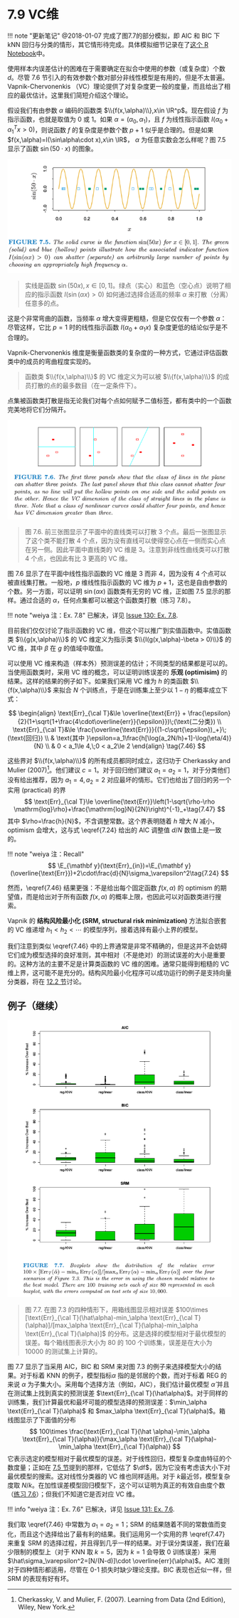 # 7.9 VC维

!!! note "更新笔记"
    @2018-01-07 完成了图7.7的部分模拟，即 AIC 和 BIC 下 kNN 回归与分类的情形，其它情形待完成。具体模拟细节记录在了[这个 R Notebook](http://rmd.hohoweiya.xyz/sim7_7.html)中。

使用样本内误差估计的困难在于需要确定在拟合中使用的参数（或复杂度）个数 $d$。尽管 7.6 节引入的有效参数个数对部分非线性模型是有用的，但是不太普遍。Vapnik-Chervonenkis （VC）理论提供了对复杂度更一般的度量，而且给出了相应的最优估计。这里我们简短介绍这个理论。

假设我们有由参数 $\alpha$ 编码的函数类 $\\{f(x,\alpha)\\},x\in \IR^p$。现在假设 $f$ 为指示函数，也就是取值为 0 或 1。如果 $\alpha=(\alpha_0,\alpha_1)$，且 $f$ 为线性指示函数 $I(\alpha_0+\alpha_1^Tx>0)$，则说函数 $f$ 的复杂度是参数个数 $p+1$ 似乎是合理的。但是如果 $f(x,\alpha)=I(\sin\alpha\cdot x),x\in \IR$， $\alpha$ 为任意实数会怎么样呢？图 7.5 显示了函数 $\sin(50\cdot x)$ 的图象。

![](../img/07/fig7.5.png)

> 实线是函数 $\sin(50x),x\in [0,1]$。绿点（实心）和蓝色（空心点）说明了相应的指示函数 $I(\sin(\alpha x)>0)$ 如何通过选择合适高的频率 $\alpha$ 来打散（分离）任意多的点。

这是个非常弯曲的函数，当频率 $\alpha$ 增大变得更粗糙，但是它仅仅有一个参数 $\alpha$：尽管这样，它比 $p=1$ 时的线性指示函数 $I(\alpha_0+\alpha_1x)$ 复杂度更低的结论似乎是不合理的。

Vapnik-Chervonenkis 维度是衡量函数类的复杂度的一种方式，它通过评估函数类中的成员的弯曲程度实现的。

> 函数类 $\\{f(x,\alpha)\\}$ 的 VC 维定义为可以被 $\\{f(x,\alpha)\\}$ 的成员打散的点的最多数目（在一定条件下）。

点集被函数类打散是指无论我们对每个点如何赋予二值标签，都有类中的一个函数完美地将它们分隔开。

![](../img/07/fig7.6.png)

> 图 7.6. 前三张图显示了平面中的直线类可以打散 3 个点。最后一张图显示了这个类不能打散 4 个点，因为没有直线可以使得空心点在一侧而实心点在另一侧。因此平面中直线类的 VC 维是 3。注意到非线性曲线类可以打散 4 个点，也因此有比 3 更高的 VC 维。

图 7.6 显示了在平面中线性指示函数的 VC 维是 3 而非 4，因为没有 4 个点可以被直线集打散。一般地，$p$ 维线性指示函数的 VC 维为 $p+1$，这也是自由参数的个数。另一方面，可以证明 $\sin(\alpha x)$ 函数类有无穷的 VC 维，正如图 7.5 显示的那样。通过合适的 $\alpha$，任何点集都可以被这个函数类打散（练习 7.8）。

!!! note "weiya 注：Ex. 7.8"
    已解决，详见 [Issue 130: Ex. 7.8](https://github.com/szcf-weiya/ESL-CN/issues/130).

目前我们仅仅讨论了指示函数的 VC 维，但这个可以推广到实值函数中。实值函数类 $\\{g(x,\alpha)\\}$ 的 VC 维定义为指示类 $\\{I(g(x,\alpha)-\beta > 0)\\}$ 的 VC 维，其中 $\beta$ 在 $g$ 的值域中取值。

可以使用 VC 维来构造（样本外）预测误差的估计；不同类型的结果都是可以的。当使用函数类时，采用 VC 维的概念，可以证明训练误差的 **乐观 (optimisim)** 的结果。这样的结果的例子如下。如果我们采用 VC 维为 $h$ 的类函数 $\\{f(x,\alpha)\\}$ 来拟合 $N$ 个训练点，于是在训练集上至少以 $1-\eta$ 的概率成立下式：

$$
\begin{align}
\text{Err}_{\cal T}&\le \overline{\text{Err}} + \frac{\epsilon}{2}(1+\sqrt{1+\frac{4\cdot\overline{err}}{\epsilon}})\;(\text{二分类}) \\
\text{Err}_{\cal T}&\le \frac{\overline{\text{Err}}}{(1-c\sqrt{\epsilon})_+}\; (\text{回归}) \\
& \text{其中 }\epsilon=a_1\frac{h[\log(a_2N/h)+1]-\log(\eta/4)}{N} \\
& 0 < a_1\le 4,\;0 < a_2\le 2 
\end{align}
\tag{7.46} 
$$

这些界对 $\\{f(x,\alpha)\\}$ 的所有成员都同时成立，这归功于 Cherkassky and Mulier (2007)[^1]。他们建议 $c=1$。对于回归他们建议 $a_1=a_2=1$，对于分类他们没有给出推荐，因为 $a_1=4,a_2=2$ 对应最坏的情形。它们也给出了回归的另一个实用 (practical) 的界
$$
\text{Err}_{\cal T}\le \overline{\text{Err}}\left(1-\sqrt{\rho-\rho \mathrm{log}\rho}+\frac{\mathrm{log}N}{2N}\right)^{-1}_+\tag{7.47} 
$$
其中 $\rho=\frac{h}{N}$，不含调整常数。这个界表明随着 $h$ 增大 $N$ 减小，optimism 会增大，这与式 \eqref{7.24} 给出的 AIC 调整值 $d/N$ 数值上是一致的。

!!! note "weiya 注：Recall"
    $$
    \E_{\mathbf y}(\text{Err}_{in})=\E_{\mathbf y}(\overline{\text{Err}})+2\cdot\frac{d}{N}\sigma_\varepsilon^2\tag{7.24} 
    $$

然而，\eqref{7.46} 结果更强：不是给出每个固定函数 $f(x,\alpha)$ 的 optimism 的期望值，而是给出对于所有函数 $f(x,\alpha)$ 的概率上限，也因此可以对函数类进行搜索。

Vapnik 的 **结构风险最小化 (SRM, structural risk minimization)** 方法拟合嵌套的 VC 维递增 $h_1 < h_2 < \cdots$ 的模型序列，接着选择有最小上界的模型。

我们注意到类似 \eqref{7.46} 中的上界通常是非常不精确的，但是这并不会妨碍它们成为模型选择的良好准则，其中相对（不是绝对）的测试误差的大小是重要的。这种方法的主要不足是计算类函数的 VC 维的困难。通常只能得到粗糙的 VC 维上界，这可能不是充分的。结构风险最小化程序可以成功运行的例子是支持向量分类器，将在 [12.2 节](../12-Support-Vector-Machines-and-Flexible-Discriminants/12.2-The-Support-Vector-Classifier/index.html)讨论。

## 例子（继续）

![](../img/07/fig7.7.png)

> 图 7.7. 在图 7.3 的四种情形下，用箱线图显示相对误差 $100\times [\text{Err}_{\cal T}(\hat\alpha)-min_\alpha \text{Err}_{\cal T}(\alpha)]/[max_\alpha \text{Err}_{\cal T}(\alpha)-min_\alpha \text{Err}_{\cal T}(\alpha)]$ 的分布。这是选择的模型相对于最优模型的误差。每个箱线图表示大小为 80 的 100 个训练集，误差是在大小为 10000 的测试集上计算的。

图 7.7 显示了当采用 AIC，BIC 和 SRM 来对图 7.3 的例子来选择模型大小的结果。对于标着 KNN 的例子，模型指标$\alpha$ 指的是邻居的个数，而对于标着 REG 的来说 $\alpha$ 为子集大小。采用每个选择方法（例如，AIC），我们估计最优模型 $\hat \alpha$ 并且在测试集上找到真实的预测误差 $\text{Err}_{\cal T}(\hat\alpha)$。对于同样的训练集，我们计算最优和最坏可能的模型选择的预测误差：$\min_\alpha \text{Err}_{\cal T}(\alpha)$ 和 $max_\alpha \text{Err}_{\cal T}(\alpha)$。箱线图显示了下面值的分布
$$
100\times \frac{\text{Err}_{\cal T}(\hat \alpha)-\min_\alpha \text{Err}_{\cal T}(\alpha)}{\max_\alpha \text{Err}_{\cal T}(\alpha)-\min_\alpha \text{Err}_{\cal T}(\alpha)}
$$
它表示选定的模型相对于最优模型的误差。对于线性回归，模型复杂度由特征的个数度量；正如在 [7.5 节](7.5-Estimates-of-In-Sample-Prediction-Error/index.html)提到的那样，它低估了 $\df​$，因为它没有考虑该大小下对最优模型的搜索。这对线性分类器的 VC 维也同样适用。对于 $k​$ 最近邻，模型复杂度取 $N/k​$。在加性误差模型回归模型下，这个可以证明为真正的有效自由度个数（[练习 7.6](https://github.com/szcf-weiya/ESL-CN/issues/131)）；但我们不知道它是否对应 VC 维。

!!! info "weiya 注：Ex. 7.6"
    已解决，详见 [Issue 131: Ex. 7.6](https://github.com/szcf-weiya/ESL-CN/issues/131).

我们取 \eqref{7.46} 中常数为 $a_1=a_2=1​$；SRM 的结果随着不同的常数值而变化，而且这个选择给出了最有利的结果。我们运用另一个实用的界 \eqref{7.47} 来重复 SRM 的选择过程，并且得到几乎一样的结果。对于误分类误差，我们在最少限制的模型上（对于 KNN 取 $k=5​$，因为 $k=1​$ 会导致 0 训练误差）采用 $\hat\sigma_\varepsilon^2=[N/(N-d)]\cdot \overline{err}(\alpha)​$。AIC 准则对于四种情形都适用，尽管在 0-1 损失时缺少理论支撑。BIC 表现也近似一样，但 SRM 的表现有好有坏。

[^1]: Cherkassky, V. and Mulier, F. (2007). Learning from Data (2nd Edition), Wiley, New York.